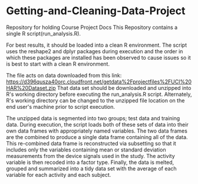 # Getting-and-Cleaning-Data-Project
Repository for holding Course Project Docs
This Repository contains a single R script(run_analysis.R).

For best results, it should be loaded into a clean R environment.  The script uses the reshape2 and dplyr packages during execution and the order in which these packages are installed has been observed to cause issues so it is best to start with a clean R environment.

The file acts on data downloaded from this link:  https://d396qusza40orc.cloudfront.net/getdata%2Fprojectfiles%2FUCI%20HAR%20Dataset.zip
That data set should be downloaded and unzipped into R's working directory before executing the run_analysis.R script.  Alternately, R's working directory can be changed to the unzipped file location on the end user's machine prior to script execution.

The unzipped data is segmented into two groups; test data and training data.  During execution, the script loads both of these 
sets of data into their own data frames with appropriately named variables.  The two data frames are the combined to produce a 
single data frame containing all of the data.  This re-combined data frame is reconstructed via subsetting so that it includes
only the variables containing mean or standard deviation measurements from the device signals used in the study.  The activity
variable is then recoded into a factor type.  Finally, the data is melted, grouped and summarized into a tidy data set with the 
average of each variable for each activity and each subject.
